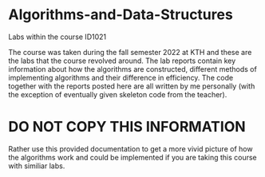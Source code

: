 # Algorithms-and-Data-Structures
Labs within the course ID1021

The course was taken during the fall semester 2022 at KTH and these are the labs that the course revolved around.
The lab reports contain key information about how the algorithms are constructed, different methods of implementing algorithms and their difference in efficiency.
The code together with the reports posted here are all written by me personally (with the exception of eventually given skeleton code from the teacher). 

# DO NOT COPY THIS INFORMATION
Rather use this provided documentation to get a more vivid picture of how the algorithms work and could be implemented if you are taking this course with similiar labs.
